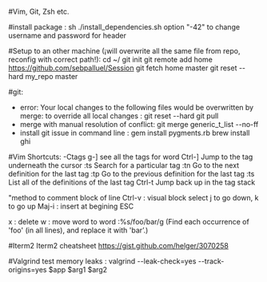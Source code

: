 #Vim, Git, Zsh etc.

#install package :
sh ./install_dependencies.sh
option "-42" to change username and password for header

#Setup to an other machine (¡will overwrite all the same file from repo, reconfig with correct path!):
cd ~/
git init
git remote add home https://github.com/sebpalluel/Session
git fetch home master
git reset --hard my_repo master

#git:
- error: Your local changes to the following files would be overwritten by merge:
to override all local changes :
git reset --hard
git pull
- merge with manual resolution of conflict:
git merge generic_t_list --no-ff
- install git issue in command line :
gem install pygments.rb
brew install ghi

#Vim Shortcuts:
-Ctags 
g-] see all the tags for word
Ctrl-]	Jump to the tag underneath the cursor
:ts <tag> <RET>	Search for a particular tag
:tn	Go to the next definition for the last tag
:tp	Go to the previous definition for the last tag
:ts	List all of the definitions of the last tag
Ctrl-t	Jump back up in the tag stack

"method to comment block of line
Ctrl-v : visual block select
j to go down, k to go up
Maj-i : insert at begining
ESC

x : delete
w : move word to word
:%s/foo/bar/g (Find each occurrence of 'foo' (in all lines), and replace it with 'bar’.)

#Iterm2
Iterm2 cheatsheet https://gist.github.com/helger/3070258

#Valgrind
test memory leaks :
valgrind --leak-check=yes --track-origins=yes $app $arg1 $arg2
